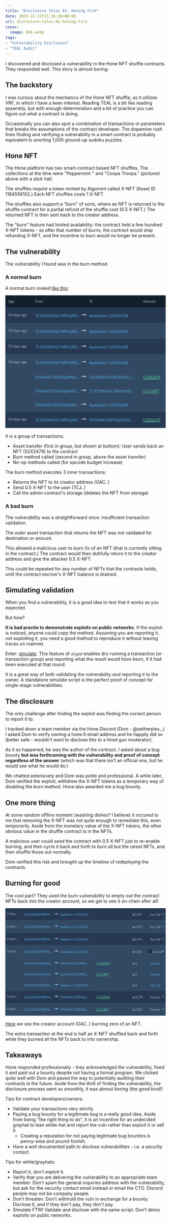 ```yaml
---
title: "Disclosure Tales 01: Honing Fire"
date: 2023-12-21T21:26:38+00:00
url: disclosure-tales-01-honing-fire
cover:
  image: 956.webp
tags:
- "Vulnerability Disclosure"
- "TEAL Audit"
---
```


I discovered and disclosed a vulnerability in the Hone NFT shuffle contracts. They responded well. This story is almost boring.

## The backstory

I was curious about the mechanics of the Hone NFT shuffle, as it utilizes VRF, in which I have a keen interest. Reading TEAL is a bit like reading assembly, but with enough determination and a bit of practice you can figure out what a contract is doing.

Occasionally you can also spot a combination of transactions or parameters that breaks the assumptions of the contract developer. The dopamine rush from finding and verifying a vulnerability in a smart contract is probably equivalent to snorting 1,000 ground-up sudoku puzzles.

## Hone NFT

The Hone platform has two smart-contract based NFT shuffles. The collections at the time were "Peppermint " and "Coopa Troopa." (pictured above with a slick hat)

The shuffles require a token minted by Algomint called X-NFT (Asset ID 1164556102.) Each NFT shuffles costs 1 X-NFT.

The shuffles also support a "burn" of sorts, where an NFT is returned to the shuffle contract for a partial refund of the shuffle cost (0.5 X-NFT.) The returned NFT is then sent back to the creator address.

The "burn" feature had limited availability: the contract held a few hundred X-NFT tokens - so after that number of burns, the contract would stop refunding X-NFT, and the incentive to burn would no longer be present.

## The vulnerability

The vulnerability I found was in the burn method.

### A normal burn

A normal burn looked [like this](https://algoexplorer.io/tx/group/NLNENsS6L9Y20WcjqCXxZ8ieGBWDEKyGaIiSR4ZOSlw%3D):

![](1703029963.png)

It is a group of transactions:

- Asset transfer (first in group, but shown at bottom): User sends back an NFT (S2X2479) to the contract
- Burn method called (second in group, above the asset transfer)
- No-op methods called (for opcode budget increase)

The burn method executes 3 inner transactions:

- Returns the NFT to its creator address (GAC..)
- Send 0.5 X-NFT to the user (7CJ..)
- Call the admin contract's storage (deletes the NFT from storage)

### A bad burn

The vulnerability was a straightforward once: insufficient transaction validation.

The outer asset transaction that returns the NFT was not validated for destination or amount.

This allowed a malicious user to burn 0x of an NFT (that is currently sitting in the contract.) The contract would then dutifully return it to the creator address and give the attacker 0.5 X-NFT.

This could be repeated for any number of NFTs that the contracts holds, until the contract escrow's X-NFT balance is drained.

## Simulating validation

When you find a vulnerability, it is a good idea to test that it works as you expected.

But how?

**It is bad practie to demonstrate exploits on public networks.** If the exploit is noticed, anyone could copy the method. Assuming you are reporting it, not exploiting it, you need a good method to reproduce it without leaving traces on mainnet.

Enter: [simulate](https://developer.algorand.org/docs/get-details/dapps/smart-contracts/debugging/?from_query=simulate#simulate). This feature of `algod` enables dry-running a transaction (or transaction group) and reporting what the result _would have been_, if it had been executed at that round.

It is a great way of both validating the vulnerability _and_ reporting it to the owner. A standalone simulate script is the perfect proof of concept for single-stage vulnerabilities.

## The disclosure

The only challenge after finding the exploit was finding the correct person to report it to.

I tracked down a team member via the Hone Discord (Dom - @aetherplex_.) I asked Dom to verify owning a hone.fi email address and he happily did so (better safe - wouldn't want to disclose this to a hired gun moderator).

As it so happened, he was the author of the contract. I asked about a bug bounty **but was forthcoming with the vulnerability and proof of concept regardless of the answer** (which was that there isn't an official one, but he would see what he would do.)

We chatted extensively and Dom was polite and professional. A while later, Dom verified the exploit, withdrew the X-NFT tokens as a temporary way of disabling the burn method. Hone also awarded me a bug bounty. 

## One more thing

At some random offline moment (washing dishes? I believe) it occured to me that removing the X-NFT was not quite enough to remediate this, even temporarily. Aside from the monetary value of the X-NFT tokens, the other obvious value in the shuffle contract is in the NFTs.

A malicious user could _seed_ the contract with 0.5 X-NFT just to re-enable burning, and then cycle it back and forth to burn all but the rarest NFTs, and then shuffle those out normally.

Dom verified this risk and brought up the timeline of redeploying the contracts.

## Burning for good

The cool part? They used the burn vulnerability to empty out the contract NFTs back into the creator account, so we get to see it on-chain after all!

![](1703031023.png)

[Here](https://algoexplorer.io/tx/group/IY1vw1QrbvM6qyMZsHLS197kcFkIoMmYi9JBo2hySLc%3D) we see the creator account (GAC..) burning zero of an NFT.

The extra transaction at the end is half an X-NFT shuffled back and forth while they burned all the NFTs back to into ownership.

## Takeaways

Hone responded professionally - they acknowledged the vulnerability, fixed it and paid out a bounty despite not having a formal program. We clicked quite well with Dom and paved the way to potentially auditing their contracts in the future. Aside from the thrill of finding the vulnerability, the disclosure process went so smoothly, it was almost boring (the good kind!)

Tips for contract developers/owners:
- Validate your transactions very strictly
- Paying a bug bounty for a legitimate bug is a really good idea. Aside from being "the right thing to do", it is an incentive for an undecided grayhat to lean white-hat and report the vuln rather than exploit it or sell it.
  - Creating a reputation for not paying legitimate bug bounties is penny-wise and pound-foolish.
- Have a well documented path to disclose vulnerabilities - i.e. a security contact.

Tips for white/grayhats:
- Report it, don't exploit it.
- Verify that you are delivering the vulnerability to an appropriate team member. Don't spam the general inquiries address with the vulnerability, but ask for the security contact email instead or email the CTO. Discord people may not be company people.
- Don't threaten. Don't withhold the vuln in exchange for a bounty. Disclose it, and if they don't pay, they don't pay.
- Simulate FTW! Validate and disclose with the same script. Don't demo exploits on public networks.
